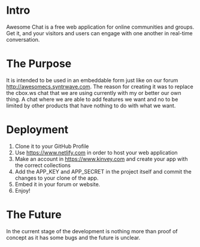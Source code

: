 # Intro
Awesome Chat is a free web application for online communities and groups. Get it, and your visitors and users can engage with one another in real-time conversation.

# The Purpose
It is intended to be used in an embeddable form just like on our forum http://awesomecs.syntrwave.com. The reason for creating it was to replace the cbox.ws chat that we are using currently with my or better our own thing. A chat where we are able to add features we want and no to be limited by other products that have nothing to do with what we want.

# Deployment
1. Clone it to your GitHub Profile
2. Use https://www.netlify.com in order to host your web application
3. Make an account in https://www.kinvey.com and create your app with the correct collections
4. Add the APP_KEY and APP_SECRET in the project itself and commit the changes to your clone of the app.
5. Embed it in your forum or website.
6. Enjoy!

# The Future
In the current stage of the development is nothing more than proof of concept as it has some bugs and the future is unclear.